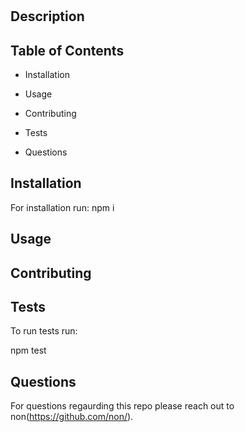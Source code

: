 # 


 ## Description



 ## Table of Contents 

- Installation

- Usage

- Contributing

- Tests

- Questions

## Installation

For installation run:
npm i


## Usage




  
## Contributing



## Tests

To run tests run:


npm test


## Questions
For questions regaurding this repo please reach out to  non(https://github.com/non/).

